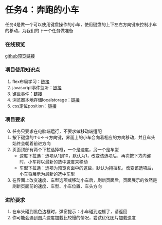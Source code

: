 # 任务4：奔跑的小车
任务4是做一个可以使用键盘操作的小车，使用键盘的上下左右方向键来控制小车的移动，为我们的下一个任务做准备

### 在线预览
[github预览链接](https://erdong-fe.github.io/FeProject2Dong/01.JavaScript/04.MovingCar/demo.html)

### 项目使用知识点
1. flex布局学习：[链接](https://zhuanlan.zhihu.com/p/25303493)
2. javascript事件监听：[链接](https://developer.mozilla.org/zh-CN/docs/Web/API/EventTarget/addEventListener)
3. 键盘事件：[链接](https://developer.mozilla.org/zh-CN/docs/Web/API/KeyboardEvent)
4. 浏览器本地存储localstorage：[链接](https://developer.mozilla.org/zh-CN/docs/Web/API/Window/localStorage)
5. css定位position：[链接](https://developer.mozilla.org/zh-CN/docs/Web/CSS/position)

### 项目要求
0. 任务只要求在电脑端运行，不要求做移动端适配
1. 按下键盘的↑↓←→方向键，界面上的小车会向着相应的方向移动，并且车头始终会朝着前进方向
2. 页面顶部有两个下拉选择框，一个是速度，另一个是车型
    - 速度下拉选：选项从1到10，默认为1，改变该选项后，再次按下方向键时，小车将以最新的选中速度来移动
    - 车型下拉选：选项为预览页面中的这些，默认为拖拉机，改变该选项后，小车将展示为最新的选中车型
3. 在界面上改变速度、车型选项或移动小车后，刷新页面后，页面展示的依然是刷新页面前的速度、车型、小车位置、车头方向

### 进阶要求
1. 在车头碰到黑色边框时，弹窗提示：小车碰到边框了，请返回
2. 你可能会遇到图片速度加载比较慢的情况，尝试优化图片加载速度